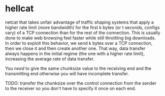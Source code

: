 hellcat
=======

netcat that takes unfair advantage of traffic shaping systems that apply a
higher rate limit (more bandwidth) for the first k bytes (or t seconds, configs
vary) of a TCP connection than for the rest of the connection. This is usually
done to make web browsing feel faster while still throttling big downloads. In
order to exploit this behavior, we send k bytes over a TCP connection, then we
close it and then create another one. That way, data transfer always happens in
the initial regime (the one with a higher rate limit), increasing the average
rate of data transfer.

You *need* to give the same chunksize value to the receiving end and the
transmitting end otherwise you will have incomplete transfer.

TODO: transfer the chunksize over the control connection from the sender to the
receiver so you don't have to specify it once on each end.


